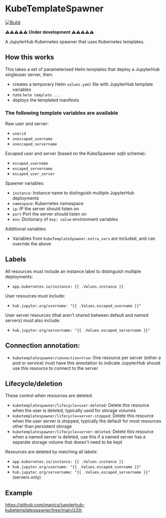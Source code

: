 # KubeTemplateSpawner

[![Build](https://github.com/manics/jupyterhub-kubetemplatespawner/actions/workflows/workflow.yml/badge.svg)](https://github.com/manics/jupyterhub-kubetemplatespawner/actions/workflows/workflow.yml)

**⚠️⚠️⚠️⚠️⚠️ Under development ⚠️⚠️⚠️⚠️⚠️**

A JupyterHub Kubernetes spawner that uses Kubernetes templates.

## How this works

This takes a set of parameterised Helm templates that deploy a JupyterHub singleuser server, then:

- creates a temporary Helm `values.yaml` file with JupyterHub template variables
- runs `helm template ...`
- deploys the templated manifests

### The following template variables are available

Raw user and server:

- `userid`
- `unescaped_username`
- `unescaped_servername`

Escaped user and server (based on the KubeSpawner _safe_ scheme):

- `escaped_username`
- `escaped_servername`
- `escaped_user_server`

Spawner variables:

- `instance`: Instance name to distinguish multiple JupyterHub deployments
- `namespace`: Kubernetes namespace
- `ip`: IP the server should listen on
- `port` Port the server should listen on
- `env`: Dictionary of `key: value` environment variables

Additional variables:

- Variables from `KubeTemplateSpawner.extra_vars` are included, and can override the above

## Labels

All resources must include an instance label to distinguish multiple deployments:

- `app.kubernetes.io/instance: {{ .Values.instance }}`

User resources must include:

- `hub.jupyter.org/username: "{{ .Values.escaped_username }}"`

User server resources (that aren't shared between default and named servers) must also include:

- `hub.jupyter.org/servername: "{{ .Values.escaped_servername }}"`

## Connection annotation:

- `kubetemplatespawner/connection=true`: One resource per server (either a pod or service) must have this annotation to indicate JupyterHub should use this resource to connect to the server

## Lifecycle/deletion

These control when resources are deleted.

- `kubetemplatespawner/lifecycle=user-deleted`: Delete this resource when the user is deleted, typically used for storage volumes
- `kubetemplatespawner/lifecycle=server-stopped`: Delete this resource when the user server is stopped, typically the default for most resources other than persistent storage
- `kubetemplatespawner/lifecycle=server-deleted`: Delete this resource when a named server is deleted, use this if a named server has a separate storage volume that doesn't need to be kept

Resources are deleted by matching all labels:

- `app.kubernetes.io/instance: {{ .Values.instance }}`
- `hub.jupyter.org/username: "{{ .Values.escaped_username }}"`
- `hub.jupyter.org/servername: "{{ .Values.escaped_servername }}"` (servers only)

## Example

https://github.com/manics/jupyterhub-kubetemplatespawner/tree/main/z2jh
